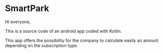 # SmartPark

Hi everyone,

This is a source code of an android app coded with Kotlin.

This app offers the possibility for the company to calculate easily an amount depending on the subscription type.



 
